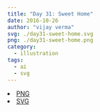 ```yaml
---
title: "Day 31: Sweet Home"
date: 2016-10-26
author: "vijay verma"
svg: ./day31-sweet-home.svg
png: ./day31-sweet-home.png
category:
  - illustration
tags:
  - ai
  - svg
---
```

<li><a href="./day31-sweet-home.png" download className="btn-png">PNG</a></li>
<li><a href="./day31-sweet-home.svg" download className="btn-svg">SVG</a></li>
